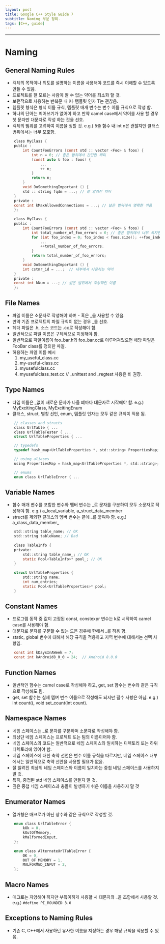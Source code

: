 ```yaml
---
layout: post
title: Google C++ Style Guide 7
subtitle: Naming 부분 정리.
tags: [C++, guide]
---
```


-------------

# Naming
## General Naming Rules
- 객체의 목적이나 의도를 설명하는 이름을 사용해야 코드를 즉시 이해할 수 있드록 만들 수 있음.
- 프로젝트를 잘 모르는 사람이 알 수 없는 약어를 최소화 할 것.
- 보편적으로 사용하는 반복문 내 i나 템플릿 인자 T는 괜찮음.
- 템플릿 형식은 형식 이름 규칙, 템플릿 매개 변수는 변수 이름 규칙으로 작성 함.
- 하나의 단어는 띄어쓰기가 없어야 하고 만약 camel case에서 약어를 사용 할 경우 첫 문자만 대문자로 작성 하는 것을 선호.
- 객체의 범위를 고려하여 이름을 정할 것. e.g.) 5줄 함수 내 int n은 괜찮지만 클래스 범위에서는 너무 모호함.
~~~C
    class MyClass { 
    public : 
        int CountFooErrors (const std :: vector <Foo> & foos) { 
            int n = 0; // 좁은 범위에서 간단한 의미
            (const auto & foo : foos) { 
                ... 
                ++ n; 
            } 
            return n; 
        } 
        void DoSomethingImportant () { 
        std :: string fqdn = ...; // 잘 알려진 약어
    } 
    private : 
    const int kMaxAllowedConnections = ...; // 넒은 범위에서 명확한 이름
    };
	
    class MyClass { 
    public : 
        int CountFooErrors (const std :: vector <Foo> & foos) { 
            int total_number_of_foo_errors = 0; // 좁은 범위에서 너무 복자한 이름을 사용
            for (int foo_index = 0; foo_index < foos.size(); ++foo_index) {  // 관용적으로 i를 사용할 것
                ...
                ++total_number_of_foo_errors;
            }
            return total_number_of_foo_errors; 
        } 
        void DoSomethingImportant () { 
        int cstmr_id = ...;  // 내부에서 사용하는 약어
    } 
    private : 
    const int kNum = ...; // 넒은 범위에서 추상적인 이름
    };
~~~

## File Names
- 파일 이름은 소문자로 작성해야 하며 \- 혹은 \_을 사용할 수 있음.
- 만약 기존 프로젝트의 파일 규칙이 없는 경우 \_를 선호.
- 헤더 파일은 .h, 소스 코드는 .cc로 작성해야 함.
- 일반적으로 파일 이름은 구체적으로 지정해야 함.
- 일반적으로 파일이름이 foo_bar.h와 foo_bar.cc로 이루어져있으면 해당 파일은 FooBar class를 정의한 파일.
- 허용하는 파일 이름 예시
    1. my_useful_class.cc
    2. my-useful-class.cc
    3. myusefulclass.cc
    4. myusefulclass_test.cc // \_unittest and \_regtest 사용은 비 권장.
	
## Type Names
- 타입 이름은 \_없이 새로운 문자가 나올 떄마다 대문자로 시작해야 함. e.g.) MyExcitingClass, MyExcitingEnum
- 클래스, struct, 별칭 선언, enum, 템플릿 인자는 모두 같은 규칙이 적용 됨.
~~~C
    // classes and structs
    class UrlTable { ...
    class UrlTableTester { ...
    struct UrlTableProperties { ...

    // typedefs
    typedef hash_map<UrlTableProperties *, std::string> PropertiesMap;

    // using aliases
    using PropertiesMap = hash_map<UrlTableProperties *, std::string>;

    // enums
    enum class UrlTableError { ...
~~~

## Variable Names
- 함수 매개 변수를 포함한 변수와 멤버 변수는 \_로 문자를 구분하여 모두 소문자로 작성해야 함. e.g.) a_local_variable, a_struct_data_member
- struct를 제외한 클래스의 멤버 변수는 끝에 \_를 붙여야 함. e.g.) a_class_data_member_
~~~C
    std::string table_name; // OK
    std::string tableName; // Bad
	
    class TableInfo {
    private:
        std::string table_name_; // OK
        static Pool<TableInfo>* pool_; // OK
    }
	
    struct UrlTableProperties {
        std::string name;
        int num_entries;
        static Pool<UrlTableProperties>* pool;
    }
~~~

## Constant Names
- 프로그램 동작 중 값이 고정된 const, constexpr 변수는 k로 시작하여 camel case를 사용해야 함.
- 대문자로 문자를 구분할 수 없는 드믄 경우에 한해서 \_를 허용 함.
- static, global 변수에 대해서 해당 규칙을 적용하고 지역 변수에 대해서는 선택 사항임.
~~~C
    const int kDaysInAWeek = 7;
    const int kAndroid8_0_0 = 24;  // Android 8.0.0
~~~

## Function Names
- 일반적인 함수는 camel case로 작성해야 하고, get, set 함수는 변수와 같은 규칙으로 작성해도 됨.
- get, set 함수는 실제 멤벼 변수 이름으로 작성해도 되지만 필수 사항은 아님. e.g.) int count(), void set_count(int count).

## Namespace Names
- 네임 스페이스는 \_로 문자를 구분하며 소문자로 작성해야 함.
- 최상단 네임 스페이스는 프로젝트 또는 팀의 이름이어야 함.
- 네임 스페이스의 코드는 일반적으로 네임 스페이스와 일치하는 디렉토리 또는 하위 디렉토리에 있어야 함.
- 네임 스페이스에 대한 축약 선언은 변수 이름 규칙을 따르지만, 네임 스페이스 내부에서는 일반적으로 축약 선안을 사용할 필요가 없음.
- 잘 알려진 최상위 네임 스페이스와 이름이 일치하는 중첩 네임 스페이스를 사용하지 말 것.
- 특히, 중첩된 std 네임 스페이스를 만들지 말 것.
- 깊은 중첩 네임 스페이스과 충돌이 발생하기 쉬운 이름을 사용하지 말 것

## Enumerator Names
- 열거형은 매크로가 아닌 상수와 같은 규칙으로 작성할 것.
~~~C
    enum class UrlTableError {
        kOk = 0,
		kOutOfMemory,
		kMalformedInput,
    };
	
    enum class AlternateUrlTableError {
        OK = 0,
		OUT_OF_MEMORY = 1,
		MALFORMED_INPUT = 2,
    };	
~~~

## Macro Names
- 매크로는 지양해야 하지만 부득이하게 사용할 시 대문자와 \_을 조합해서 사용할 것. e.g.) `#define PI_ROUNDED 3.0`

## Exceptions to Naming Rules
- 기존 C, C++에서 사용하던 유사한 이름을 지정하는 경우 해당 규칙을 적용할 수 있음.